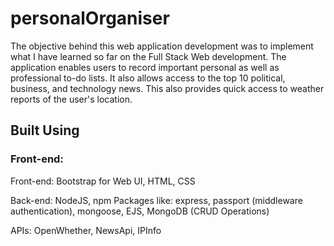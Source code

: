 # personalOrganiser

The objective behind this web application development was to implement what I have learned so far on the Full Stack Web development. The application enables users to record important personal as well as professional to-do lists. It also allows access to the top 10 political, business, and technology news. This also provides quick access to weather reports of the user's location.
## Built Using
### Front-end:
Front-end: Bootstrap for Web UI, HTML, CSS

Back-end: NodeJS, npm Packages like: express, passport (middleware authentication), mongoose, EJS, MongoDB (CRUD Operations)

APIs: OpenWhether, NewsApi, IPInfo
